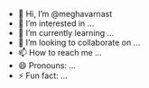- 👋 Hi, I’m @meghavarnast
- 👀 I’m interested in ...
- 🌱 I’m currently learning ...
- 💞️ I’m looking to collaborate on ...
- 📫 How to reach me ...
- 😄 Pronouns: ...
- ⚡ Fun fact: ...

<!---
meghavarnast/meghavarnast is a ✨ special ✨ repository because its `README.md` (this file) appears on your GitHub profile.
You can click the Preview link to take a look at your changes.
--->
